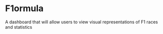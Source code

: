 # F1ormula
A dashboard that will allow users to view visual representations of F1 races and statistics 
